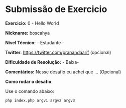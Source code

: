 # Submissão de Exercicio

**Exercicio:** 0 - Hello World

**Nickname:** boscahya

**Nível Técnico:** - Estudante -

**Twitter**: https://twitter.com/pranandaarif (opcional)

**Dificuldade de Resolução:** - Baixa-

**Comentários:** Nesse desafio eu achei que ... (Opcional)

**Como rodar o desafio**: 

Use o comando abaixo: 
```bash
php index.php argv1 argv2 argv3
```